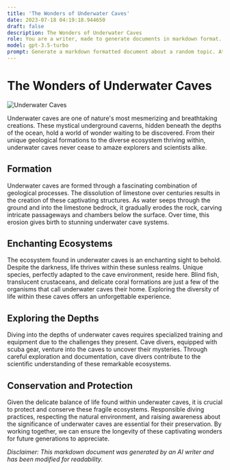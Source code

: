 ```yaml
---
title: 'The Wonders of Underwater Caves'
date: 2023-07-18 04:19:18.944650
draft: false
description: The Wonders of Underwater Caves
role: You are a writer, made to generate documents in markdown format. It is very important that all of the documents you generate are in valid markdown format.
model: gpt-3.5-turbo
prompt: Generate a markdown formatted document about a random topic. At the bottom, include a disclaimer explaining that the document was generated by you. The first line of the document should be the title. Make sure that the entire document is in proper markdown format, using a mix of various tags to make the document visually appealing.
---
```


# The Wonders of Underwater Caves

![Underwater Caves](https://example.com/underwater-caves.jpg)

Underwater caves are one of nature's most mesmerizing and breathtaking creations. These mystical underground caverns, hidden beneath the depths of the ocean, hold a world of wonder waiting to be discovered. From their unique geological formations to the diverse ecosystem thriving within, underwater caves never cease to amaze explorers and scientists alike.

## Formation

Underwater caves are formed through a fascinating combination of geological processes. The dissolution of limestone over centuries results in the creation of these captivating structures. As water seeps through the ground and into the limestone bedrock, it gradually erodes the rock, carving intricate passageways and chambers below the surface. Over time, this erosion gives birth to stunning underwater cave systems.

## Enchanting Ecosystems

The ecosystem found in underwater caves is an enchanting sight to behold. Despite the darkness, life thrives within these sunless realms. Unique species, perfectly adapted to the cave environment, reside here. Blind fish, translucent crustaceans, and delicate coral formations are just a few of the organisms that call underwater caves their home. Exploring the diversity of life within these caves offers an unforgettable experience.

## Exploring the Depths

Diving into the depths of underwater caves requires specialized training and equipment due to the challenges they present. Cave divers, equipped with scuba gear, venture into the caves to uncover their mysteries. Through careful exploration and documentation, cave divers contribute to the scientific understanding of these remarkable ecosystems.

## Conservation and Protection

Given the delicate balance of life found within underwater caves, it is crucial to protect and conserve these fragile ecosystems. Responsible diving practices, respecting the natural environment, and raising awareness about the significance of underwater caves are essential for their preservation. By working together, we can ensure the longevity of these captivating wonders for future generations to appreciate.

*Disclaimer: This markdown document was generated by an AI writer and has been modified for readability.*